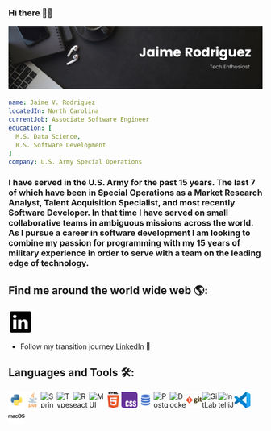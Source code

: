 ### Hi there 👋🏽

<img src = "https://github.com/JaimeVRodriguez/JaimeVRodriguez/blob/master/header_black.png">

```yaml
name: Jaime V. Rodriguez
locatedIn: North Carolina
currentJob: Associate Software Engineer
education: [
  M.S. Data Science,
  B.S. Software Development
]
company: U.S. Army Special Operations
```

### 
### I have served in the U.S. Army for the past 15 years. The last 7 of which have been in Special Operations as a Market Research Analyst, Talent Acquisition Specialist, and most recently Software Developer. In that time I have served on small collaborative teams in ambiguous missions across the world. As I pursue a career in software development I am looking to combine my passion for programming with my 15 years of military experience in order to serve with a team on the leading edge of technology.

## Find me around the world wide web 🌎:
<a href="www.linkedin.com/jaime-v-rodriguez"><img src="/assets/linkedin_icon.png/"></a>

- Follow my transition journey <a href="https://www.linkedin.com/in/jaime-v-rodriguez/">LinkedIn</a> 💼

## Languages and Tools 🛠:
<img align="left" alt="Python" height="32" width="32" src="https://raw.githubusercontent.com/github/explore/80688e429a7d4ef2fca1e82350fe8e3517d3494d/topics/python/python.png" />
<img align="left" alt="Java" height="32" width="32" src="https://raw.githubusercontent.com/github/explore/80688e429a7d4ef2fca1e82350fe8e3517d3494d/topics/java/java.png" />
<img align="left" alt="Spring" height="32" width="32" src="https://github.com/JaimeVRodriguez/JaimeVRodriguez/assets/57820323/d4eda3cd-2525-491e-b7df-2a9e0ca6819d" />
<img align="left" alt="Typescript" height="32" width="32" src="https://github.com/JaimeVRodriguez/JaimeVRodriguez/assets/57820323/a072f8ca-5700-4d51-ae40-afc9f2710ee1" />
<img align="left" alt="React" height="32" width="32" src="https://github.com/JaimeVRodriguez/JaimeVRodriguez/assets/57820323/2ac3ada5-7b96-4ed8-8219-5bedb0f5691c" />
<img align="left" alt="MUI" height="32" width="32" src="https://github.com/JaimeVRodriguez/JaimeVRodriguez/assets/57820323/9125bd8f-5963-4f9e-a434-11420898d9f2" />

<img align="left" alt="HTML" height="32" width="32" src="https://raw.githubusercontent.com/github/explore/80688e429a7d4ef2fca1e82350fe8e3517d3494d/topics/html/html.png" />
<img align="left" alt="CSS" height="32" width="32" src="https://raw.githubusercontent.com/github/explore/80688e429a7d4ef2fca1e82350fe8e3517d3494d/topics/css/css.png" />

<img align="left" alt="SQL" height="32" width="32" src="https://raw.githubusercontent.com/github/explore/80688e429a7d4ef2fca1e82350fe8e3517d3494d/topics/sql/sql.png" />
<img align="left" alt="PostgreSQL" height="32" width="32" src="https://github.com/JaimeVRodriguez/JaimeVRodriguez/assets/57820323/4923bad5-ae55-4180-9fc8-b017c94565ba" />
<img align="left" alt="Docker" height="32" width="32" src="https://github.com/JaimeVRodriguez/JaimeVRodriguez/assets/57820323/9de5d378-a395-4852-afd6-5c1f7d41bb3f" />

<img align="left" alt="Git" height="32" width="32" src="https://raw.githubusercontent.com/github/explore/80688e429a7d4ef2fca1e82350fe8e3517d3494d/topics/git/git.png" />
<img align="left" alt="GitLab" height="32" width="32" src="https://github.com/JaimeVRodriguez/JaimeVRodriguez/assets/57820323/e00cca42-e82c-4de8-915d-bfcf1bbe555b" />

<img align="left" alt="IntelliJ" height="32" width="32" src="https://github.com/JaimeVRodriguez/JaimeVRodriguez/assets/57820323/0923681f-bd82-49cd-839c-0b74d94c3636" />
<img align="left" alt="Visual Studio Code" height="32" width="32" src="https://raw.githubusercontent.com/github/explore/80688e429a7d4ef2fca1e82350fe8e3517d3494d/topics/visual-studio-code/visual-studio-code.png" />

<img align="left" alt="MacOS" height="32" width="32" src="https://raw.githubusercontent.com/github/explore/868696fc547869eb5de5add3b3695abdd43bb9dc/topics/macos/macos.png" />






